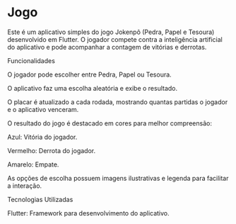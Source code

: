 # Jogo
Este é um aplicativo simples do jogo Jokenpô (Pedra, Papel e Tesoura) desenvolvido em Flutter. O jogador compete contra a inteligência artificial do aplicativo e pode acompanhar a contagem de vitórias e derrotas.

Funcionalidades

O jogador pode escolher entre Pedra, Papel ou Tesoura.

O aplicativo faz uma escolha aleatória e exibe o resultado.

O placar é atualizado a cada rodada, mostrando quantas partidas o jogador e o aplicativo venceram.

O resultado do jogo é destacado em cores para melhor compreensão:

Azul: Vitória do jogador.

Vermelho: Derrota do jogador.

Amarelo: Empate.

As opções de escolha possuem imagens ilustrativas e legenda para facilitar a interação.

Tecnologias Utilizadas

Flutter: Framework para desenvolvimento do aplicativo.


